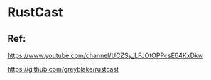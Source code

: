 # RustCast 

## Ref:

https://www.youtube.com/channel/UCZSy_LFJOtOPPcsE64KxDkw

https://github.com/greyblake/rustcast